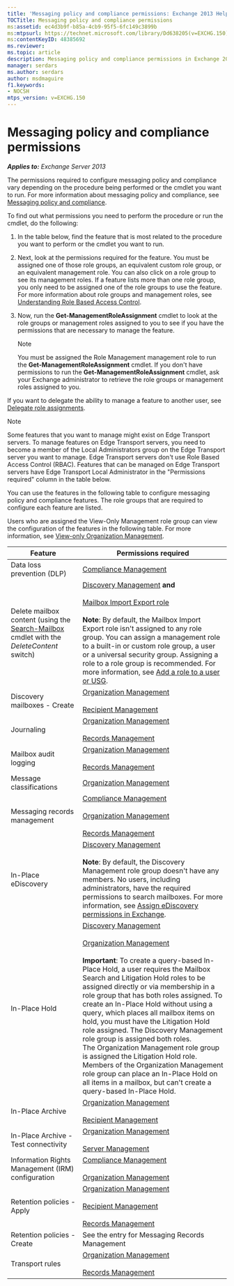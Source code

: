 ```yaml
---
title: 'Messaging policy and compliance permissions: Exchange 2013 Help'
TOCTitle: Messaging policy and compliance permissions
ms:assetid: ec4d3b9f-b85a-4cb9-95f5-6fc149c3899b
ms:mtpsurl: https://technet.microsoft.com/library/Dd638205(v=EXCHG.150)
ms:contentKeyID: 48385692
ms.reviewer: 
ms.topic: article
description: Messaging policy and compliance permissions in Exchange 2013
manager: serdars
ms.author: serdars
author: msdmaguire
f1.keywords:
- NOCSH
mtps_version: v=EXCHG.150
---
```


# Messaging policy and compliance permissions

_**Applies to:** Exchange Server 2013_

The permissions required to configure messaging policy and compliance vary depending on the procedure being performed or the cmdlet you want to run. For more information about messaging policy and compliance, see [Messaging policy and compliance](messaging-policy-and-compliance-exchange-2013-help.md).

To find out what permissions you need to perform the procedure or run the cmdlet, do the following:

1. In the table below, find the feature that is most related to the procedure you want to perform or the cmdlet you want to run.

2. Next, look at the permissions required for the feature. You must be assigned one of those role groups, an equivalent custom role group, or an equivalent management role. You can also click on a role group to see its management roles. If a feature lists more than one role group, you only need to be assigned one of the role groups to use the feature. For more information about role groups and management roles, see [Understanding Role Based Access Control](understanding-role-based-access-control-exchange-2013-help.md).

3. Now, run the **Get-ManagementRoleAssignment** cmdlet to look at the role groups or management roles assigned to you to see if you have the permissions that are necessary to manage the feature.

    > [!NOTE]
    > You must be assigned the Role Management management role to run the **Get-ManagementRoleAssignment** cmdlet. If you don't have permissions to run the **Get-ManagementRoleAssignment** cmdlet, ask your Exchange administrator to retrieve the role groups or management roles assigned to you.

If you want to delegate the ability to manage a feature to another user, see [Delegate role assignments](delegate-role-assignments-exchange-2013-help.md).

> [!NOTE]
> Some features that you want to manage might exist on Edge Transport servers. To manage features on Edge Transport servers, you need to become a member of the Local Administrators group on the Edge Transport server you want to manage. Edge Transport servers don't use Role Based Access Control (RBAC). Features that can be managed on Edge Transport servers have Edge Transport Local Administrator in the "Permissions required" column in the table below.

You can use the features in the following table to configure messaging policy and compliance features. The role groups that are required to configure each feature are listed.

Users who are assigned the View-Only Management role group can view the configuration of the features in the following table. For more information, see [View-only Organization Management](view-only-organization-management-exchange-2013-help.md).

|Feature|Permissions required|
|---|---|
|Data loss prevention (DLP)|[Compliance Management](compliance-management-exchange-2013-help.md)|
|Delete mailbox content (using the [Search-Mailbox](/powershell/module/exchange/Search-Mailbox) cmdlet with the _DeleteContent_ switch)|[Discovery Management](discovery-management-exchange-2013-help.md) **and** <br/><br/> [Mailbox Import Export role](mailbox-import-export-role-exchange-2013-help.md) <br/><br/> **Note**: By default, the Mailbox Import Export role isn't assigned to any role group. You can assign a management role to a built-in or custom role group, a user or a universal security group. Assigning a role to a role group is recommended. For more information, see [Add a role to a user or USG](add-a-role-to-a-user-or-usg-exchange-2013-help.md).|
|Discovery mailboxes - Create|[Organization Management](organization-management-exchange-2013-help.md) <br/><br/> [Recipient Management](recipient-management-exchange-2013-help.md)|
|Journaling|[Organization Management](organization-management-exchange-2013-help.md) <br/><br/> [Records Management](records-management-exchange-2013-help.md)|
|Mailbox audit logging|[Organization Management](organization-management-exchange-2013-help.md) <br/><br/> [Records Management](records-management-exchange-2013-help.md)|
|Message classifications|[Organization Management](organization-management-exchange-2013-help.md)|
|Messaging records management|[Compliance Management](compliance-management-exchange-2013-help.md) <br/><br/> [Organization Management](organization-management-exchange-2013-help.md) <br/><br/> [Records Management](records-management-exchange-2013-help.md)|
|In-Place eDiscovery|[Discovery Management](discovery-management-exchange-2013-help.md) <br/><br/> **Note**: By default, the Discovery Management role group doesn't have any members. No users, including administrators, have the required permissions to search mailboxes. For more information, see [Assign eDiscovery permissions in Exchange](/exchange/security-and-compliance/in-place-ediscovery/assign-ediscovery-permissions).|
|In-Place Hold|[Discovery Management](discovery-management-exchange-2013-help.md) <br/><br/> [Organization Management](organization-management-exchange-2013-help.md) <br/><br/> **Important**: To create a query-based In-Place Hold, a user requires the Mailbox Search and Litigation Hold roles to be assigned directly or via membership in a role group that has both roles assigned. To create an In-Place Hold without using a query, which places all mailbox items on hold, you must have the Litigation Hold role assigned. The Discovery Management role group is assigned both roles.<BR>The Organization Management role group is assigned the Litigation Hold role. Members of the Organization Management role group can place an In-Place Hold on all items in a mailbox, but can't create a query-based In-Place Hold.|
|In-Place Archive|[Organization Management](organization-management-exchange-2013-help.md) <br/><br/> [Recipient Management](recipient-management-exchange-2013-help.md)|
|In-Place Archive - Test connectivity|[Organization Management](organization-management-exchange-2013-help.md) <br/><br/> [Server Management](server-management-exchange-2013-help.md)|
|Information Rights Management (IRM) configuration|[Compliance Management](compliance-management-exchange-2013-help.md) <br/><br/> [Organization Management](organization-management-exchange-2013-help.md)|
|Retention policies - Apply|[Organization Management](organization-management-exchange-2013-help.md) <br/><br/> [Recipient Management](recipient-management-exchange-2013-help.md) <br/><br/> [Records Management](records-management-exchange-2013-help.md)|
|Retention policies - Create|See the entry for Messaging Records Management|
|Transport rules|[Organization Management](organization-management-exchange-2013-help.md) <br/><br/> [Records Management](records-management-exchange-2013-help.md)|

